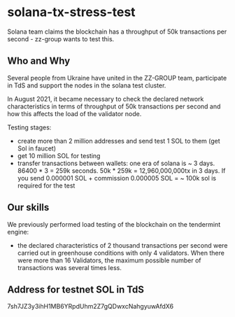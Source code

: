 # solana-tx-stress-test
Solana team claims the blockchain has a throughput of 50k transactions per second - zz-group wants to test this.

## Who and Why
Several people from Ukraine have united in the ZZ-GROUP team, participate in TdS and support the nodes in the solana test cluster.

In August 2021, it became necessary to check the declared network characteristics in terms of throughput of 50k transactions per second and how this affects the load of the validator node.

Testing stages:
- create more than 2 million addresses and send test 1 SOL to them (get Sol in faucet)
- get 10 million SOL for testing
- transfer transactions between wallets: one era of solana is ~ 3 days. 86400 * 3 = 259k seconds. 50k * 259k = 12,960,000,000tx in 3 days. If you send 0.000001 SOL + commission 0.000005 SOL = ~ 100k sol is required for the test

## Our skills
We previously performed load testing of the blockchain on the tendermint engine:
- the declared characteristics of 2 thousand transactions per second were carried out in greenhouse conditions with only 4 validators. When there were more than 16 Validators, the maximum possible number of transactions was several times less.

## Address for testnet SOL in TdS
7sh7JZ3y3ihH1MB6YRpdUhm2Z7gQDwxcNahgyuwAfdX6
